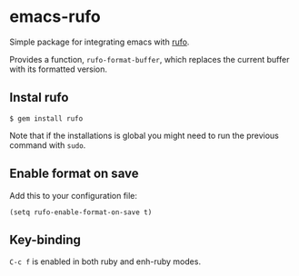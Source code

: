 # emacs-rufo

Simple package for integrating emacs with [rufo](https://github.com/asterite/rufo).

Provides a function, `rufo-format-buffer`, which replaces the current buffer
with its formatted version.

## Instal rufo

```
$ gem install rufo
```

Note that if the installations is global you might need to run the previous command
with `sudo`.

## Enable format on save

Add this to your configuration file:

```elisp
(setq rufo-enable-format-on-save t)
```

## Key-binding

`C-c f` is enabled in both ruby and enh-ruby modes.
